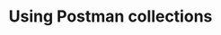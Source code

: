 ---
title: Using Postman collections
excerpt: ''
deprecated: false
hidden: true
metadata:
  title: ''
  description: ''
  robots: index
next:
  description: ''
---